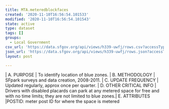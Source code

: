 ```yaml
---
title: MTA.meteredblockfaces
created: '2020-11-10T16:56:54.101533'
modified: '2020-11-10T16:56:54.101543'
state: active
type: dataset
tags: []
groups:
  - Local Government
csv_url: 'https://data.sfgov.org/api/views/h339-uwfj/rows.csv?accessType=DOWNLOAD'
json_url: 'https://data.sfgov.org/api/views/h339-uwfj/rows.json?accessType=DOWNLOAD'
layout: post

---
```

| A. PURPOSE | To identify location of blue zones.
| B. METHODOLOGY | SFpark surveys and data creation, 2008-2011.
| C. UPDATE FREQUENCY | Updated regularly, approx once per quarter.
| D. OTHER CRITICAL INFO | Drivers with disabled placards can park at any metered space for free and with no time limits; they are not limited to blue zones.| E. ATTRIBUTES |POSTID: meter post ID for where the space is metered
